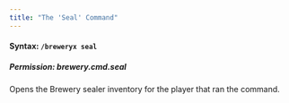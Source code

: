```yaml
---
title: "The 'Seal' Command"
---
```


#### Syntax: `/breweryx seal`

##### Permission: brewery.cmd.seal

Opens the Brewery sealer inventory for the player that ran the command.
